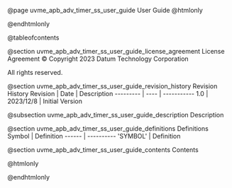 @page uvme_apb_adv_timer_ss_user_guide User Guide
@htmlonly
<div class="autonumbering">
@endhtmlonly


@tableofcontents


@section uvme_apb_adv_timer_ss_user_guide_license_agreement License Agreement
© Copyright 2023 Datum Technology Corporation

All rights reserved.


@section uvme_apb_adv_timer_ss_user_guide_revision_history Revision History
Revision  | Date | Description
--------- | ---- | -----------
1.0 | 2023/12/8 | Initial Version

@subsection uvme_apb_adv_timer_ss_user_guide_description Description


@section uvme_apb_adv_timer_ss_user_guide_definitions Definitions
Symbol | Definition
------ | ----------
 'SYMBOL' | Definition


@section uvme_apb_adv_timer_ss_user_guide_contents Contents


@htmlonly
</div>
@endhtmlonly